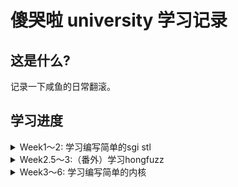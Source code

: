 # 傻哭啦 university 学习记录

## 这是什么? 

记录一下咸鱼的日常翻滚。

## 学习进度

<details>
<summary>Week1～2: 学习编写简单的sgi stl</summary>

> 传送门: [GraVity0-stl](https://github.com/yytgravity/Daily-learning-record/tree/master/第1～2周/GraVity0_stl)

### Question 1 ： vector编写过程中的安全问题思考：
- [x] 1、 浅拷贝引起的double free：
    首先我们先看一段代码
    
```c++
#include <iostream>
#include <vector>

using std::cout; using std::endl;

class test
{
public:
    test() {cout << "调用构造函数" << endl;}
    test(const test&) {cout << "调用拷贝构造函数" << endl;}
    ~test(){cout << "调用析构函数" << endl;}
};

int main(int argc, char **argv)
{
    cout << "定义局部变量：" << endl;
    test x;
    cout << endl;

    std::vector<test> demo;
    cout << "存放在容器：" << endl;
    demo.push_back(x);
    cout << endl;

    cout << "程序结束！！！" << endl;
    return 0;
}
```
![](img/3.png)

push_back代码：
```c++
        void push_back(const _Tp &__value) {
            if (_M_finish != _M_end_of_storage) {
                construct(_M_finish, __value);
                ++_M_finish;
            } else {
                _M_insert_aux(end(), __value);
            }
        }
```
没有备用空间将会调用 _M_insert_aux，该函数中包含了新空间的处理，这里因为我们是第一次push_back，并不会出现无备用空间的情况，所以暂时不做考虑。

vector的push_back在执行时，调用了一次拷贝构造函数，程序结束时调用两次析构函数，分别对应变量x和vector中的一个元素。

我们知道在没做拷贝构造函数的声明时，程序会默认调用一个浅拷贝，根据上面的例子，如果我们让他来对一个指针进行浅拷贝，在第二次析构的时候就会触发double free。

我们来看下面的一个double free 的示例：

```c++
#include <vector>
#include <unistd.h>
#include <stdio.h>
#include <string.h>
 
using namespace std;
class test
{
public:
    test() :buffer(NULL)
    {
        buffer = new char[100];
        strcpy(buffer, "12344556788");
    }
    
    /*test(const test& src)
    {
        printf("copy assign function\r\n");
    }*/
    /*
    test(const test& src)
    {
        buffer = src.buffer;
        printf("copy assign function\r\n");
    }
    */
    /*
    test(const test& src)
    {
        buffer = new char[200];
        memcpy(buffer,src.buffer,strlen(src.buffer));
        printf("copy assign function\r\n");
    }
    */
    
    ~test()
    {
        if (buffer != NULL)
            delete buffer;
        buffer = NULL;
    }
public:
    char *buffer;
};
 
void fun()
{
    test a;
    vector<test>  demo;
    demo.push_back(a);
}
 
int main(int argc, char* argv[])
{
    fun();
    printf("finish\r\n");
    getchar();
    return 0;
}

```
![](img/1.png)
![](img/2.png)
可以看到xcode给出了我们double free的报错。

我们可以模拟一下默认给出的拷贝构造函数：

```c++
    test(const test& src)
    {
        buffer = src.buffer;
        printf("copy assign function\r\n");
    }
```
如果去掉其中的浅拷贝，也就是像下面这样则不会触发double free。
```c++
    test(const test& src)
    {
        printf("copy assign function\r\n");
    }
```
我们将拷贝构造函数换为深拷贝：

```c++
    test(const test& src)
    {
        buffer = new char[200];
        memcpy(buffer,src.buffer,strlen(src.buffer));
        printf("copy assign function\r\n");
    }
```
也可以避免double free。

- [x] 2、de1ctf stl题目的思考：
> 传送门: [题目和exp](https://github.com/yytgravity/Daily-learning-record/tree/master/第1～2周/de1ctf-stl_container)
题目的漏洞位置： 在erase的操作过程中出现了double free

```c++
            else
            {
                auto b =  mVector->begin();
                for (int i=0;index >i;i++)
                    b++;
                mVector->erase(b);
                puts("done!");
            }
        }
```
我们先来看一下erase的底层实现：
![](img/4.png)
当我们申请了两个chunk时，position1中储存了一个指向chunk1的指针，position2中存储了一个指向chunk2的指针。
在进行判断时显然position1+1并没有指向end，所以他就会调用copy将指向chunk2的指针拷贝到position1，而且copy的实现本质上是一个浅拷贝，所以我们接下来的destory就会第一次free掉chunk2。
之后第二次执行erase时，position1已经是最后一个元素，对其直接进行析构，此时chunk2就会再次被free。
![](img/5.png)
![](img/6.jpg)

- [x] 3、 erase存在的缺陷

![](img/4.png)
还是上面的那段代码，这个问题说起来有点抽象，我们继续上图：
![](img/7.png)
根据图我们可以很轻易的看出，我们想要删除的是 1 但是执行的却是 5 的 析构函数，我们在构造2这个对象时会通过new给他分配一个内存，但是此时再删除2时并没有调用他的析构函数（delete将内存释放），只是把它在内存空间给覆盖了
可以用一段代码来测试一下：

```c++
#include <iostream>
#include <vector>
#include <unistd.h>
#include <stdio.h>
#include <string.h>

using namespace std;

class test
{
    public:
        int i;
    public:
        test(int a)
        {
            i = a;
            cout << "construct i = " << i << endl;
        }
        test(const test &a)
        {
            i = a.i;
            cout << "copy construct i = " << i << endl;
        }
        ~test()
        {
            cout << "=== destruct i = " << i << endl;
        }
};

void show(vector<test>& num)
{
    vector<test>::iterator index;
    index = num.begin();
    while(num.end() != index)
    {
        cout << (*index).i << "  ";
        index++;
    }
    cout << endl;
}
 
int main()
{
    vector<test> num;
    for(int i = 0; i < 6; i++)
    {
        num.push_back(test(i));
    }
    
    cout << "==look here== " << endl;
 
    show(num);
    num.erase(num.begin()+1);
    show(num);
    num.erase(num.begin()+1);
    show(num);
    num.erase(num.begin()+1);
    show(num);
 
    cout << "finish" << endl;
    getchar();
    return 0;
}
```
![](img/8.png)

可以看到输出中调用的析构函数和要删除的对象并不匹配。

### Question 2 ：为什么实现了uninitialized_xxx和copy/fill这样两组不同的函数：
copy/fill 是调用重载的运算符=，这就需要复制的目的地已经初始化。
uninitialized_copy/fill 是依次调用拷贝构造函数。目标区间是未初始化的，应该用uninitialized_copy/fill。

- 误用危害？：

  - 1、如果已经构造的区域，被uninitialized_xxx再次构造，在uninitialized_xxx构造之前，并不会调用之前类的析构函数，可能存在潜在的泄漏（比如复制构造函数的主体抛出，会出现内存泄漏？）
 - 2、fill错误使用：这个就可能性很多了（未定义）。
 
### Question 3 ：绘制每个容器在内存里的对象存储图
![](img/9.png)
![](img/10.png)
![](img/11.png)


### Question 4 ：测试题目
传送门: [小测试](https://github.com/yytgravity/Daily-learning-record/tree/master/第1～2周/小测验)

### Question 5 ：学习一下师傅们的漏洞思路：
1.sad师傅：

```
	1.vector容器在增加元素个数的时候，会根据剩余空间考虑是不是要重新分配一块内存来存储。
	而误用的流程就是：在fooA函数中获取容器的一个元素，之后调用fooB函数，在fooB函数中又调用了pushback等增加元素的操作触发了vector的resize,这时候返回fooA函数再使用之前获取的元素就是已经被析构的了。
	这个误用不仅仅会出现在vector中，所有增删操作会让容器重新分配的内存的都会出现。
	经测试asan会显示uaf
	https://paste.ubuntu.com/p/SCtjVMCxxk/
	2.vector的assign操作如果assign的newsize比原有size小，则会将后面多余的元素全部析构。而在遍历容器元素又错误调用了assign之后再使用已经被释放的元素就会造成uaf
	经测试asan会显示uaf
	poc中遍历原大小为10的vector在遍历第五个元素时调用assign将size变为3，此时再使用当前遍历到的第五个元素就会uaf
	https://paste.ubuntu.com/p/hnP9QVk7JK/
	3.为容器erase添加一层新封装的时候如果没有判断删除pos的值会导致删除不存在的元素。
	如下poc，为erase添加新封装remove后没有判断pos的值不能为负数，则用户可以调用remove删除不存在的元素。
	#include <vector>
	using namespace std;
	void remove(int pos, vector<int> vec) {
 	   	vec.erase(vec.begin() + pos);
	}
	int main() {
  	  	vector<int> lll;
  	  	lll.push_back(1);
   	 	remove(-1, lll);
   		return 0;
	}
```
2.pkfxxx师傅:

```
    发现在vector容器的insert和emplace这个两个函数中，在pos位置就地构造元素时，都是直接使用赋值=，如果类型T使用的是默认的赋值构造函数且含有指针类型，
则在参数元素被析构之后，vector容器中还会保留一份副本，会导致UAF。
poc： https://paste.ubuntu.com/p/SHBDQm8G7B/
在linux用asan测试可得到UAF的log
解决办法就是给容器里的类型重载赋值运算符，除此之外，对于有指针类型的类，一定要定义其拷贝构造函数以及对赋值运算符重载，不然很容易出类似的问题。
```
3.f00l师傅：

- vector 

​	pop_back后end迭代器会前向移动一个单位，但是这里它并没有检查移动后的end是否超前于begin，这样如果多次对vector pop，那么end就会超出本vector的范围，那么就会发生越界读写。asan编译后抛出 heap overflow的警告

- list

​	是erase的锅，如果在你疯狂对list进行erase，在它为空的时候，里面会有一个head node，由于list是双向循环链表，这时head node就会指向它自己，此刻在进行erase，就会对head node进行析构，然后释放对应内存，但是list里的erase函数会返回一个指向erase的结点的后继结点的迭代器，这样我们会拿到一个指向已释放内存的指针，会造成uaf。asan编译后会抛use after free的警告。

poc //我把两个写在一起了
```c++
#include <iostream>
#include "stl_alloc.h"
#include "stl_iterator.h"
#include "stl_vector.h"
#include "stl_list.h"
#include "stl_pair.h"
#include "stl_hashtable.h"
#include <vector>
#include<list>
int main() {
    f00l_stl::vector<int>v1(2,10);
    f00l_stl::vector<int>v2(1,10);
    f00l_stl::vector<int>v3(3,10);
    v2.pop_back();
    v2.pop_back();
    v2.pop_back();
    v2.pop_back();
    v2.push_back(0xdeadbeef); //在这里可以把deadbeef写到v1里,越界读写
    //int a1 = v1.at((size_t)&v2/4+1);
    f00l_stl::list<int>l;  
    auto iterator  = l.begin();
    bool a = v1.empty();
    auto m = l.erase(iterator); //在这里会返回一个已经释放的迭代器
    if(a)
        std::cout<<"good"<<std::endl;
    else
        std::cout<<v1[1]<<std::endl;
    //std::cout << "Hello, World!" << std::endl;
    return 0;
}
```

</details>

<details>
<summary>Week2.5～3:（番外）学习hongfuzz</summary>
刚开始入门学习honggfuzz，先记录一下fuzz的流程，我们先从honggfuzz.c的main函数看起：
首先在最开始的解析命令行参数的cmdlineParse函数中，会将hfuzz.feedback.dynFileMethod默认设置为_HF_DYNFILE_SOFT，即基于软件的反馈驱动fuzz。如果命令行中有-x选项，表示采用static/dry mode，即不采用反馈驱动。

```
bool cmdlineParse(int argc, char* argv[], honggfuzz_t* hfuzz) {
    *hfuzz = (honggfuzz_t){
        
        ..........
        
        .feedback =
            {
                .feedbackMap = NULL,
                .feedback_mutex = PTHREAD_MUTEX_INITIALIZER,
                .bbFd = -1,
                .blacklistFile = NULL,
                .blacklist = NULL,
                .blacklistCnt = 0,
                .skipFeedbackOnTimeout = false,
                .dynFileMethod = _HF_DYNFILE_SOFT,
                .state = _HF_STATE_UNSET,
            },
        
        ........
            
    };

```

跳过上面的初始化流程，我们来到：
```
    setupRLimits();
    setupSignalsPreThreads();
    fuzz_threadsStart(&hfuzz);
```
fuzz_threadsStart的参数是一个结构体，下面是他的定义：
```
typedef struct {
    struct {
        size_t threadsMax;
        size_t threadsFinished;
        uint32_t threadsActiveCnt;
        pthread_t mainThread;
        pid_t mainPid;
        pthread_t threads[_HF_THREAD_MAX];
    } threads;
    struct {
        const char* inputDir;
        const char* outputDir;
        DIR* inputDirPtr;
        size_t fileCnt;
        const char* fileExtn;
        bool fileCntDone;
        size_t newUnitsAdded;
        char workDir[PATH_MAX];
        const char* crashDir;
        const char* covDirNew;
        bool saveUnique;
        size_t dynfileqCnt;
        pthread_rwlock_t dynfileq_mutex;
        struct dynfile_t* dynfileqCurrent;
        TAILQ_HEAD(dyns_t, dynfile_t) dynfileq;
        bool exportFeedback;
    } io;
    struct {
        int argc;
        const char* const* cmdline;
        bool nullifyStdio;
        bool fuzzStdin;
        const char* externalCommand;
        const char* postExternalCommand;
        const char* feedbackMutateCommand;
        bool netDriver;
        bool persistent;
        uint64_t asLimit;
        uint64_t rssLimit;
        uint64_t dataLimit;
        uint64_t coreLimit;
        bool clearEnv;
        char* env_ptrs[128];
        char env_vals[128][4096];
        sigset_t waitSigSet;
    } exe;
    struct {
        time_t timeStart;
        time_t runEndTime;
        time_t tmOut;
        time_t lastCovUpdate;
        int64_t timeOfLongestUnitInMilliseconds;
        bool tmoutVTALRM;
    } timing;
    struct {
        const char* dictionaryFile;
        TAILQ_HEAD(strq_t, strings_t) dictq;
        size_t dictionaryCnt;
        size_t mutationsMax;
        unsigned mutationsPerRun;
        size_t maxFileSz;
    } mutate;
    struct {
        bool useScreen;
        char cmdline_txt[65];
        int64_t lastDisplayMillis;
    } display;
    struct {
        bool useVerifier;
        bool exitUponCrash;
        const char* reportFile;
        pthread_mutex_t report_mutex;
        size_t dynFileIterExpire;
        bool only_printable;
        bool minimize;
        bool switchingToFDM;
    } cfg;
    struct {
        bool enable;
        bool del_report;
    } sanitizer;
    struct {
        fuzzState_t state;
        feedback_t* feedbackMap;
        int bbFd;
        pthread_mutex_t feedback_mutex;
        const char* blacklistFile;
        uint64_t* blacklist;
        size_t blacklistCnt;
        bool skipFeedbackOnTimeout;
        dynFileMethod_t dynFileMethod;
    } feedback;
    struct {
        size_t mutationsCnt;
        size_t crashesCnt;
        size_t uniqueCrashesCnt;
        size_t verifiedCrashesCnt;
        size_t blCrashesCnt;
        size_t timeoutedCnt;
    } cnts;
    struct {
        bool enabled;
        int serverSocket;
        int clientSocket;
    } socketFuzzer;
    /* For the Linux code */
    struct {
        int exeFd;
        hwcnt_t hwCnts;
        uint64_t dynamicCutOffAddr;
        bool disableRandomization;
        void* ignoreAddr;
        const char* symsBlFile;
        char** symsBl;
        size_t symsBlCnt;
        const char* symsWlFile;
        char** symsWl;
        size_t symsWlCnt;
        uintptr_t cloneFlags;
        bool kernelOnly;
        bool useClone;
    } linux;
    /* For the NetBSD code */
    struct {
        void* ignoreAddr;
        const char* symsBlFile;
        char** symsBl;
        size_t symsBlCnt;
        const char* symsWlFile;
        char** symsWl;
        size_t symsWlCnt;
    } netbsd;
} honggfuzz_t;
```

接下来进入fuzz_threadsStart：

```
void fuzz_threadsStart(honggfuzz_t* hfuzz) {
    if (!arch_archInit(hfuzz)) {
        LOG_F("Couldn't prepare arch for fuzzing");
    }
    if (!sanitizers_Init(hfuzz)) {
        LOG_F("Couldn't prepare sanitizer options");
    }

    if (hfuzz->socketFuzzer.enabled) {
        /* Don't do dry run with socketFuzzer */
        LOG_I("Entering phase - Feedback Driven Mode (SocketFuzzer)");
        hfuzz->feedback.state = _HF_STATE_DYNAMIC_MAIN;
    } else if (hfuzz->feedback.dynFileMethod != _HF_DYNFILE_NONE) {
        LOG_I("Entering phase 1/3: Dry Run");
        hfuzz->feedback.state = _HF_STATE_DYNAMIC_DRY_RUN;
    } else {
        LOG_I("Entering phase: Static");
        hfuzz->feedback.state = _HF_STATE_STATIC;
    }

    for (size_t i = 0; i < hfuzz->threads.threadsMax; i++) {
        if (!subproc_runThread(
                hfuzz, &hfuzz->threads.threads[i], fuzz_threadNew, /* joinable= */ true)) {
            PLOG_F("Couldn't run a thread #%zu", i);
        }
    }
}
```
fuzz_threadsStart函数中不是static/dry mode设置当前state为_HF_STATE_DYNAMIC_DRY_RUN，进入第一阶段Dry Run。

接下来调用subproc_runThread
```
bool subproc_runThread(
    honggfuzz_t* hfuzz, pthread_t* thread, void* (*thread_func)(void*), bool joinable) {
    pthread_attr_t attr;

    pthread_attr_init(&attr);
    pthread_attr_setdetachstate(
        &attr, joinable ? PTHREAD_CREATE_JOINABLE : PTHREAD_CREATE_DETACHED);
    pthread_attr_setstacksize(&attr, _HF_PTHREAD_STACKSIZE);
    pthread_attr_setguardsize(&attr, (size_t)sysconf(_SC_PAGESIZE));

    if (pthread_create(thread, &attr, thread_func, (void*)hfuzz) < 0) {
        PLOG_W("Couldn't create a new thread");
        return false;
    }

    pthread_attr_destroy(&attr);

    return true;
}
```
在该函数中通过pthread_create函数来调用fuzz_threadNew函数。
fuzz_threadNew调用了fuzz_fuzzLoop函数：
```
    ......
    
        if (hfuzz->socketFuzzer.enabled) {
            fuzz_fuzzLoopSocket(&run);
        } else {
            fuzz_fuzzLoop(&run);
        }
    
    ......
    
```
cfuzz_fuzzLoop函数主要需要注意fuzz_fetchInput和subproc_Run这两个函数。
```
static voidcfuzz_fuzzLoop(run_t* run) {
    
    ...........
    
    if (!fuzz_fetchInput(run)) {
        if (run->global->cfg.minimize && fuzz_getState(run->global) == _HF_STATE_DYNAMIC_MINIMIZE) {
            fuzz_setTerminating();
            LOG_I("Corpus minimization done!");
            return;
        }
        LOG_F("Cound't prepare input for fuzzing");
    }
    if (!subproc_Run(run)) {
        LOG_F("Couldn't run fuzzed command");
    }

    if (run->global->feedback.dynFileMethod != _HF_DYNFILE_NONE) {
        fuzz_perfFeedback(run);
    }
    if (run->global->cfg.useVerifier && !fuzz_runVerifier(run)) {
        return;
    }
    report_saveReport(run);
}
```

fuzz_fetchInput:
```
static bool fuzz_fetchInput(run_t* run) {
    {
        fuzzState_t st = fuzz_getState(run->global);
        if (st == _HF_STATE_DYNAMIC_DRY_RUN) {
            run->mutationsPerRun = 0U;
            if (input_prepareStaticFile(run, /* rewind= */ false, true)) {
                return true;
            }
            fuzz_setDynamicMainState(run);
            run->mutationsPerRun = run->global->mutate.mutationsPerRun;
        }
    }
```
因为当前的state是_HF_STATE_DYNAMIC_DRY_RUN，所以接着调用了input_prepareStaticFile函数取得一个文件并返回。

subproc_Run:

```
bool subproc_Run(run_t* run) {
    run->timeStartedMillis = util_timeNowMillis();
    
    if (!subproc_New(run)) {
        LOG_E("subproc_New()");
        return false;
    }

    arch_prepareParent(run);
    arch_reapChild(run);

    int64_t diffMillis = util_timeNowMillis() - run->timeStartedMillis;
    if (diffMillis >= run->global->timing.timeOfLongestUnitInMilliseconds) {
        run->global->timing.timeOfLongestUnitInMilliseconds = diffMillis;
    }

    return true;
}
```
subproc_Run函数首先调用了subproc_New函数，在subproc_New函数中clone出一个子进程调用arch_launchChild函数，在arch_launchChild函数中运行了被fuzz的程序。
```
static bool subproc_New(run_t* run) {
    if (run->pid) {
        return true;
    }
    
    int sv[2];
    if (run->global->exe.persistent) {
        if (run->persistentSock != -1) {
            close(run->persistentSock);
        }

        int sock_type = SOCK_STREAM;
#if defined(SOCK_CLOEXEC)
        sock_type |= SOCK_CLOEXEC;
#endif
        if (socketpair(AF_UNIX, sock_type, 0, sv) == -1) {
            PLOG_W("socketpair(AF_UNIX, SOCK_STREAM, 0, sv)");
            return false;
        }
        run->persistentSock = sv[0];
    }

    LOG_D("Forking new process for thread: %" PRId32, run->fuzzNo);

    run->pid = arch_fork(run);
    if (run->pid == -1) {
        PLOG_E("Couldn't fork");
        run->pid = 0;
        return false;
    }
    /* The child process */
    if (!run->pid) {
        logMutexReset();
        alarm(1);
        signal(SIGALRM, SIG_DFL);

        if (run->global->exe.persistent) {
            if (TEMP_FAILURE_RETRY(dup2(sv[1], _HF_PERSISTENT_FD)) == -1) {
                PLOG_F("dup2('%d', '%d')", sv[1], _HF_PERSISTENT_FD);
            }
            close(sv[0]);
            close(sv[1]);
        }

        if (!subproc_PrepareExecv(run)) {
            LOG_E("subproc_PrepareExecv() failed");
            exit(EXIT_FAILURE);
        }
        if (!arch_launchChild(run)) {
            LOG_E("Error launching child process");
            kill(run->global->threads.mainPid, SIGTERM);
            _exit(1);
        }
        abort();
    }

    /* Parent */
    LOG_D("Launched new process, pid=%d, thread: %" PRId32 " (concurrency: %zd)", (int)run->pid,
        run->fuzzNo, run->global->threads.threadsMax);

    arch_prepareParentAfterFork(run);

    if (run->global->exe.persistent) {
        close(sv[1]);
        run->runState = _HF_RS_WAITING_FOR_INITIAL_READY;
        LOG_I("Persistent mode: Launched new persistent pid=%d", (int)run->pid);
    }

    return true;
}
```

subproc_New函数返回后调用arch_reapChild函数，arch_reapChild函数中调用了arch_checkWait函数。
```
static bool arch_checkWait(run_t* run) {
    /* All queued wait events must be tested when SIGCHLD was delivered */
    for (;;) {
        int status;
        /* Wait for the whole process group of run->pid */
        pid_t pid = TEMP_FAILURE_RETRY(wait6(P_SID, run->pid, &status,
            WALLSIG | WALTSIG | WTRAPPED | WEXITED | WUNTRACED | WCONTINUED | WSTOPPED | WNOHANG,
            NULL, NULL));
        if (pid == 0) {
            return false;
        }
        if (pid == -1 && errno == ECHILD) {
            LOG_D("No more processes to track");
            return true;
        }
        if (pid == -1) {
            PLOG_F("wait6(pid/session=%d) failed", (int)run->pid);
        }

        arch_traceAnalyze(run, status, pid);

        char statusStr[4096];
        LOG_D("pid=%d returned with status: %s", pid,
            subproc_StatusToStr(status, statusStr, sizeof(statusStr)));

        if (pid == run->pid && (WIFEXITED(status) || WIFSIGNALED(status))) {
            if (run->global->exe.persistent) {
                if (!fuzz_isTerminating()) {
                    LOG_W("Persistent mode: PID %d exited with status: %s", pid,
                        subproc_StatusToStr(status, statusStr, sizeof(statusStr)));
                }
            }
            return true;
        }
    }
}

-----------------------------------------------------------

void arch_traceAnalyze(run_t* run, int status, pid_t pid) {
    
    ........
    
    if (WIFSTOPPED(status)) {
        /*
         * If it's an interesting signal, save the testcase
         */
        if (arch_sigs[WSTOPSIG(status)].important) {
            /*
             * If fuzzer worker is from core fuzzing process run full
             * analysis. Otherwise just unwind and get stack hash signature.
             */
            if (run->mainWorker) {
                arch_traceSaveData(run, pid);
            } else {
                arch_traceAnalyzeData(run, pid);
            }
        }
       
       .......
       
}
```
arch_checkWait函数等待子进程返回并调用arch_traceAnalyze函数。如果子进程返回状态为暂停，并且是我们感兴趣的信号时，如果是fuzz进程则调用arch_traceSaveData函数(fuzz_fuzzLoop函数调用subproc_Run函数的情况，下文同)；如果是其它进程则调用arch_traceAnalyzeData函数(fuzz_fuzzLoop函数调用fuzz_runVerifier函数的情况，下文同)。前者进行的是完整的分析，后者仅仅栈回溯然后计算stack hash。
```
这部分代码，源码的注释已经很详细了，就不重点分析了
```
接下来返回到fuzz_fuzzLoop函数，最后调用fuzz_perfFeedback函数更新代码覆盖率相关信息，fuzz_runVerifier函数指示是否应该使用当前验证的crash更新report。在fuzz_perfFeedback函数中如果当前的文件增加了代码覆盖率调用input_addDynamicInput函数将它加到语料库中。
```
static void fuzz_perfFeedback(run_t* run) {

    ...................

        /* Any increase in coverage (edge, pc, cmp, hw) counters forces adding input to the corpus */
    if (run->linux.hwCnts.newBBCnt > 0 || softCntPc > 0 || softCntEdge > 0 || softCntCmp > 0 ||
        diff0 < 0 || diff1 < 0) {
        if (diff0 < 0) {
            run->global->linux.hwCnts.cpuInstrCnt = run->linux.hwCnts.cpuInstrCnt;
        }
        if (diff1 < 0) {
            run->global->linux.hwCnts.cpuBranchCnt = run->linux.hwCnts.cpuBranchCnt;
        }
        run->global->linux.hwCnts.bbCnt += run->linux.hwCnts.newBBCnt;
        run->global->linux.hwCnts.softCntPc += softCntPc;
        run->global->linux.hwCnts.softCntEdge += softCntEdge;
        run->global->linux.hwCnts.softCntCmp += softCntCmp;

        if (run->global->cfg.minimize) {
            LOG_I("Keeping '%s' in '%s'", run->origFileName,
                run->global->io.outputDir ? run->global->io.outputDir : run->global->io.inputDir);
            if (run->global->io.outputDir && !input_writeCovFile(run->global->io.outputDir,
                                                 run->dynamicFile, run->dynamicFileSz)) {
                LOG_E("Couldn't save the coverage data to '%s'", run->global->io.outputDir);
            }
        } else {
            LOG_I("Size:%zu (i,b,hw,ed,ip,cmp): %" PRIu64 "/%" PRIu64 "/%" PRIu64 "/%" PRIu64
                  "/%" PRIu64 "/%" PRIu64 ", Tot:%" PRIu64 "/%" PRIu64 "/%" PRIu64 "/%" PRIu64
                  "/%" PRIu64 "/%" PRIu64,
                run->dynamicFileSz, run->linux.hwCnts.cpuInstrCnt, run->linux.hwCnts.cpuBranchCnt,
                run->linux.hwCnts.newBBCnt, softCntEdge, softCntPc, softCntCmp,
                run->global->linux.hwCnts.cpuInstrCnt, run->global->linux.hwCnts.cpuBranchCnt,
                run->global->linux.hwCnts.bbCnt, run->global->linux.hwCnts.softCntEdge,
                run->global->linux.hwCnts.softCntPc, run->global->linux.hwCnts.softCntCmp);

            input_addDynamicInput(run->global, run->dynamicFile, run->dynamicFileSz,
                (uint64_t[4]){0, 0, 0, 0}, "[DYNAMIC]");
        }

        if (run->global->socketFuzzer.enabled) {
            LOG_D("SocketFuzzer: fuzz: new BB (perf)");
            fuzz_notifySocketFuzzerNewCov(run->global);
        }
    } else if (fuzz_getState(run->global) == _HF_STATE_DYNAMIC_MINIMIZE) {
        if (run->global->io.outputDir == NULL) {
            LOG_I("Removing '%s' from '%s'", run->origFileName, run->global->io.inputDir);
            input_removeStaticFile(run->global->io.inputDir, run->origFileName);
        }
    }
}

```
当fuzz_fetchInput调用的input_prepareStaticFile函数无法获取新的文件时，返回false并执行fuzz_setDynamicMainState函数。
```
static bool fuzz_fetchInput(run_t* run) {
    {
        fuzzState_t st = fuzz_getState(run->global);
        if (st == _HF_STATE_DYNAMIC_DRY_RUN) {
            run->mutationsPerRun = 0U;
            if (input_prepareStaticFile(run, /* rewind= */ false, true)) {
                return true;
            }
            fuzz_setDynamicMainState(run);
            run->mutationsPerRun = run->global->mutate.mutationsPerRun;
        }
    }
    
    ...........
    
}
```
在fuzz_setDynamicMainState函数中，设置witchingToFDM为True，进入第二阶段Switching to the Feedback Driven Mode。
```
 LOG_I("Entering phase 2/3: Switching to the Feedback Driven Mode");
 ATOMIC_SET(run->global->cfg.switchingToFDM, true);

    for (;;) {
        /* Check if all threads have already reported in for changing state */
        if (ATOMIC_GET(cnt) == run->global->threads.threadsMax) {
            break;
        }
        if (fuzz_isTerminating()) {
            return;
        }
        util_sleepForMSec(10); /* Check every 10ms */
    }

```
当所有的线程都进入第二阶段以后设置cfg.switchingToFDM为false，之后进行if判断：如果设置了minimize，则进入Corpus Minimization阶段。
```

    if (run->global->cfg.minimize) {
        LOG_I("Entering phase 3/3: Corpus Minimization");
        ATOMIC_SET(run->global->feedback.state, _HF_STATE_DYNAMIC_MINIMIZE);
        return;
    }
```

如果初始模糊没有产生有用的覆盖，只需向动态语料库添加一个空文件，这样动态阶段就不会因为缺少有用的输入而失败
```
    /*
     * If the initial fuzzing yielded no useful coverage, just add a single empty file to the
     * dynamic corpus, so the dynamic phase doesn't fail because of lack of useful inputs
     */
    if (run->global->io.dynfileqCnt == 0) {
        input_addDynamicInput(run->global, (const uint8_t*)"", /* size= */ 0U,
            /* cov */ (uint64_t[4]){0, 0, 0, 0}, /* path= */ "[DYNAMIC]");
    }
    
```
如果没有上述的设置，则会进入Dynamic Main (Feedback Driven Mode)模式。
```    

    snprintf(run->origFileName, sizeof(run->origFileName), "[DYNAMIC]");
    LOG_I("Entering phase 3/3: Dynamic Main (Feedback Driven Mode)");
    ATOMIC_SET(run->global->feedback.state, _HF_STATE_DYNAMIC_MAIN);
}

```
执行返回到fuzz_fetchInput函数，调用input_prepareFileDynamically函数进行变异。
```
        if (!input_prepareDynamicInput(run, false)) {
            LOG_E("input_prepareFileDynamically() failed");
            return false;
        }
```
input_prepareDynamicInput函数进行变异，将之前input_addDynamicInput函数放入语料库的文件进行变异。可以对照下面图片
![](./img/12.png)


</details>


<details>
<summary>Week3～6: 学习编写简单的内核</summary>

> 第一章笔记+代码: [第一章](https://github.com/yytgravity/Daily-learning-record/tree/master/第3～4周/第1章)

> 第二章笔记+代码: [第二章](https://github.com/yytgravity/Daily-learning-record/tree/master/第3～4周/第2章)

> 第三章笔记+代码: [第三章](https://github.com/yytgravity/Daily-learning-record/tree/master/第3～4周/第3章)

> 第四章笔记+代码: [第四章](https://github.com/yytgravity/Daily-learning-record/tree/master/第3～4周/第4章) 

> 第五章笔记+代码: [第五章](https://github.com/yytgravity/Daily-learning-record/tree/master/第3～4周/第5章)

> 第六章笔记+代码: [第六章](https://github.com/yytgravity/Daily-learning-record/tree/master/第3～4周/第6章)

> 第七章笔记+代码: [第七章](https://github.com/yytgravity/Daily-learning-record/tree/master/第3～4周/第7章) 

参考的书籍 《操作系统真象还原》


</details>